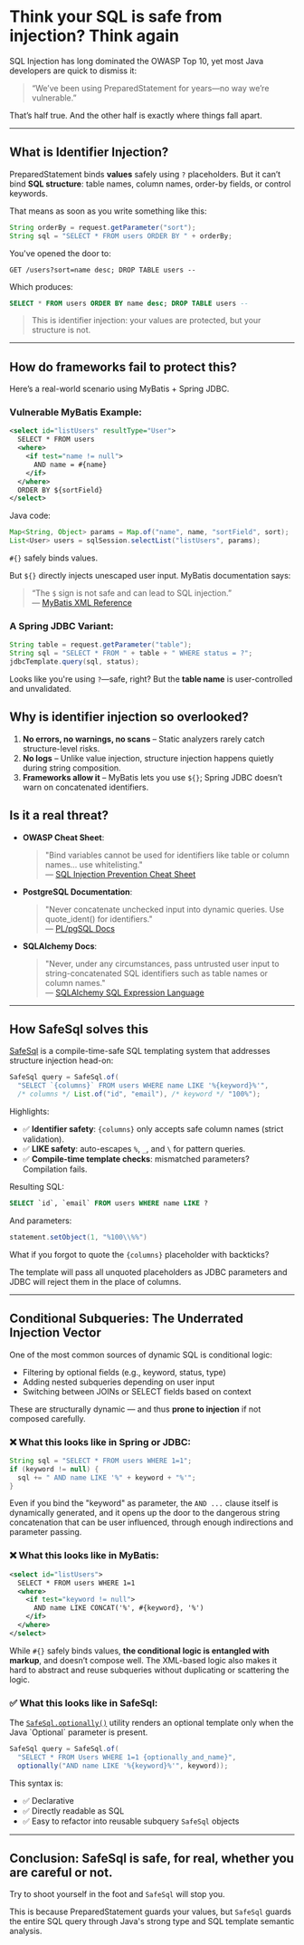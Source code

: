 # Think your SQL is safe from injection? Think again

SQL Injection has long dominated the OWASP Top 10, yet most Java developers are quick to dismiss it:

> “We’ve been using PreparedStatement for years—no way we’re vulnerable.”

That’s half true. And the other half is exactly where things fall apart.

---

## What is Identifier Injection?

PreparedStatement binds **values** safely using `?` placeholders.
But it can’t bind **SQL structure**: table names, column names,
order-by fields, or control keywords.

That means as soon as you write something like this:

```java
String orderBy = request.getParameter("sort");
String sql = "SELECT * FROM users ORDER BY " + orderBy;
```

You've opened the door to:

```http
GET /users?sort=name desc; DROP TABLE users --
```

Which produces:

```sql
SELECT * FROM users ORDER BY name desc; DROP TABLE users --
```

> This is identifier injection: your values are protected, but your structure is not.

---

## How do frameworks fail to protect this?

Here’s a real-world scenario using MyBatis + Spring JDBC.

### Vulnerable MyBatis Example:

```xml
<select id="listUsers" resultType="User">
  SELECT * FROM users
  <where>
    <if test="name != null">
      AND name = #{name}
    </if>
  </where>
  ORDER BY ${sortField}
</select>
```

Java code:

```java
Map<String, Object> params = Map.of("name", name, "sortField", sort);
List<User> users = sqlSession.selectList("listUsers", params);
```

`#{}` safely binds values.

But `${}` directly injects unescaped user input. MyBatis documentation says:

> “The `$` sign is not safe and can lead to SQL injection.”  
> — [MyBatis XML Reference](https://mybatis.org/mybatis-3/sqlmap-xml.html#Dynamic_SQL)

### A Spring JDBC Variant:

```java
String table = request.getParameter("table");
String sql = "SELECT * FROM " + table + " WHERE status = ?";
jdbcTemplate.query(sql, status);
```

Looks like you're using `?`—safe, right? But the **table name** is user-controlled and unvalidated.

## Why is identifier injection so overlooked?

1. **No errors, no warnings, no scans** – Static analyzers rarely catch structure-level risks.
2. **No logs** – Unlike value injection, structure injection happens quietly during string composition.
3. **Frameworks allow it** – MyBatis lets you use `${}`; Spring JDBC doesn’t warn on concatenated identifiers.

## Is it a real threat?

- **OWASP Cheat Sheet**:  
  > "Bind variables cannot be used for identifiers like table or column names... use whitelisting."  
  — [SQL Injection Prevention Cheat Sheet](https://cheatsheetseries.owasp.org/cheatsheets/SQL_Injection_Prevention_Cheat_Sheet.html)

- **PostgreSQL Documentation**:  
  > "Never concatenate unchecked input into dynamic queries. Use quote_ident() for identifiers."  
  — [PL/pgSQL Docs](https://www.postgresql.org/docs/current/plpgsql-statements.html#PLPGSQL-STATEMENTS-EXECUTING-DYN)

- **SQLAlchemy Docs**:  
  > "Never, under any circumstances, pass untrusted user input to string-concatenated SQL identifiers such as table names or column names."  
  — [SQLAlchemy SQL Expression Language](https://docs.sqlalchemy.org/en/20/core/tutorial.html)

---

## How SafeSql solves this

[SafeSql](https://google.github.io/mug/apidocs/com/google/mu/safesql/SafeSql.html) is a 
compile-time-safe SQL templating system that addresses structure injection head-on:

```java
SafeSql query = SafeSql.of(
  "SELECT `{columns}` FROM users WHERE name LIKE '%{keyword}%'",
  /* columns */ List.of("id", "email"), /* keyword */ "100%");
```

Highlights:

- ✅ **Identifier safety**: `````{columns}````` only accepts safe column names (strict validation).
- ✅ **LIKE safety**: auto-escapes `%`, `_`, and `\` for pattern queries.
- ✅ **Compile-time template checks**: mismatched parameters? Compilation fails.

Resulting SQL:

```sql
SELECT `id`, `email` FROM users WHERE name LIKE ?
```

And parameters:

```java
statement.setObject(1, "%100\\%%")
```

What if you forgot to quote the `{columns}` placeholder with backticks?

The template will pass all unquoted placeholders as JDBC parameters and JDBC will reject
them in the place of columns.

---

## Conditional Subqueries: The Underrated Injection Vector

One of the most common sources of dynamic SQL is conditional logic:

- Filtering by optional fields (e.g., keyword, status, type)
- Adding nested subqueries depending on user input
- Switching between JOINs or SELECT fields based on context

These are structurally dynamic — and thus **prone to injection** if not composed carefully.

### ❌ What this looks like in Spring or JDBC:

```java
String sql = "SELECT * FROM users WHERE 1=1";
if (keyword != null) {
  sql += " AND name LIKE '%" + keyword + "%'";
}
```

Even if you bind the "keyword" as parameter,
the `AND ...` clause itself is dynamically generated,
and it opens up the door to the dangerous string concatenation that can be user
influenced, through enough indirections and parameter passing.

### ❌ What this looks like in MyBatis:

```xml
<select id="listUsers">
  SELECT * FROM users WHERE 1=1
  <where>
    <if test="keyword != null">
      AND name LIKE CONCAT('%', #{keyword}, '%')
    </if>
  </where>
</select>
```

While `#{}` safely binds values, **the conditional logic is entangled with markup**, and doesn’t compose well.
The XML-based logic also makes it hard to abstract and reuse subqueries without duplicating or scattering the logic.

### ✅ What this looks like in SafeSql:

The [`SafeSql.optionally()`](https://google.github.io/mug/apidocs/com/google/mu/safesql/SafeSql.html#optionally(java.lang.String,java.util.Optional))
utility renders an optional template only when the Java `Optional` parameter is present.

```java
SafeSql query = SafeSql.of(
  "SELECT * FROM Users WHERE 1=1 {optionally_and_name}",
  optionally("AND name LIKE '%{keyword}%'", keyword));
```

This syntax is:
- ✅ Declarative
- ✅ Directly readable as SQL
- ✅ Easy to refactor into reusable subquery `SafeSql` objects

---

## Conclusion: SafeSql is safe, for real, whether you are careful or not.

Try to shoot yourself in the foot and `SafeSql` will stop you.

This is because PreparedStatement guards your values,
but `SafeSql` guards the entire SQL query through Java's strong type and SQL template semantic analysis.
